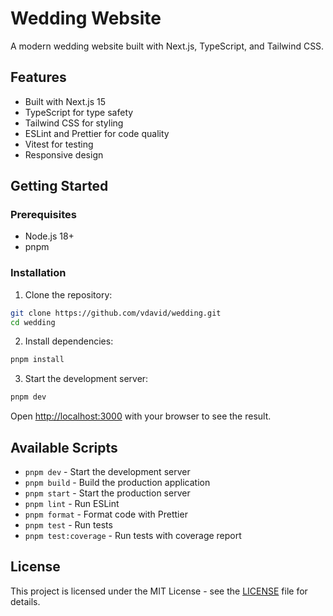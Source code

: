 # Wedding Website

A modern wedding website built with Next.js, TypeScript, and Tailwind CSS.

## Features

- Built with Next.js 15
- TypeScript for type safety
- Tailwind CSS for styling
- ESLint and Prettier for code quality
- Vitest for testing
- Responsive design

## Getting Started

### Prerequisites

- Node.js 18+
- pnpm

### Installation

1. Clone the repository:

```bash
git clone https://github.com/vdavid/wedding.git
cd wedding
```

2. Install dependencies:

```bash
pnpm install
```

3. Start the development server:

```bash
pnpm dev
```

Open [http://localhost:3000](http://localhost:3000) with your browser to see the result.

## Available Scripts

- `pnpm dev` - Start the development server
- `pnpm build` - Build the production application
- `pnpm start` - Start the production server
- `pnpm lint` - Run ESLint
- `pnpm format` - Format code with Prettier
- `pnpm test` - Run tests
- `pnpm test:coverage` - Run tests with coverage report

## License

This project is licensed under the MIT License - see the [LICENSE](LICENSE) file for details.
